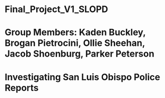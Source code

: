 # Final_Project_V1_SLOPD

# Group Members: Kaden Buckley, Brogan Pietrocini, Ollie Sheehan, Jacob Shoenburg, Parker Peterson
# Investigating San Luis Obispo Police Reports
